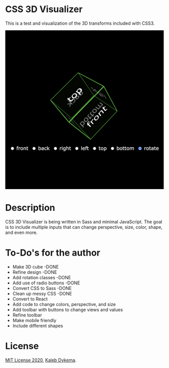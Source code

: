 # CSS 3D Visualizer

This is a test and visualization of the 3D transforms included with CSS3.

![webcalc_screenshot](https://github.com/KalebDykema/CSS3DVisualizer/blob/master/css3dvisualizer.png)

# Description

CSS 3D Visualizer is being written in Sass and minimal JavaScript. The goal is to include multiple inputs that can change perspective, size, color, shape, and even more.

# To-Do's for the author

- Make 3D cube -DONE
- Refine design -DONE
- Add rotation classes -DONE
- Add use of radio buttons -DONE
- Convert CSS to Sass -DONE
- Clean up messy CSS -DONE
- Convert to React
- Add code to change colors, perspective, and size
- Add toolbar with buttons to change views and values
- Refine toolbar
- Make mobile friendly
- Include different shapes

# License

[MIT License 2020](https://mit-license.org), [Kaleb Dykema](https://github.com/KalebDykemal).